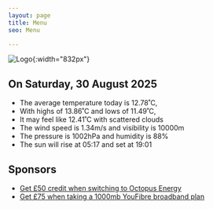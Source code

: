 ```yaml
---
layout: page
title: Menu
seo: Menu

---
```


![Logo](/images/logo.jpg){:width="832px"}

<!-- weather_marker starts -->
## On Saturday, 30 August 2025

- The average temperature today is 12.78˚C,
- With highs of 13.86˚C and lows of 11.49˚C,
- It may feel like 12.41˚C with scattered clouds
- The wind speed is 1.34m/s and visibility is 10000m
- The pressure is 1002hPa and humidity is 88%
- The sun will rise at 05:17 and set at 19:01

<!-- weather_marker ends -->

## Sponsors

- [Get £50 credit when switching to Octopus Energy](https://bit.ly/3oD1nnS)
- [Get £75 when taking a 1000mb YouFibre broadband plan](https://aklam.io/91zWhU?)
